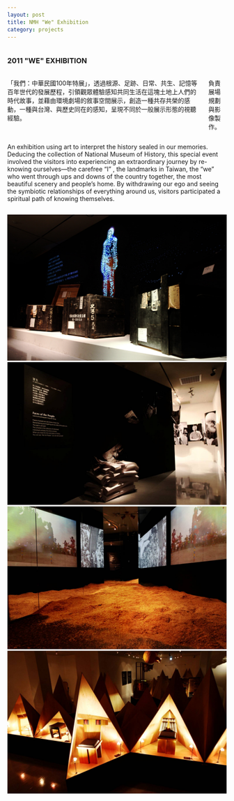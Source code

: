 ```yaml
---
layout: post
title: NMH "We" Exhibition
category: projects
---
```


<div class="small-12 medium-4 columns">
<h3>2011 "WE" EXHIBITION</h3>
</div>

<div class="small-12 medium-4 columns">
<p>「我們：中華民國100年特展」，透過根源、足跡、日常、共生、記憶等百年世代的發展歷程，引領觀眾體驗感知共同生活在這塊土地上人們的時代故事，並藉由環境劇場的敘事空間展示，創造一種共存共榮的感動，一種與台灣、與歷史同在的感知，呈現不同於一般展示形態的視聽經驗。</p>
<p>負責展場規劃與影像製作。</p>
</div>

<div class="small-12 medium-4 columns">
<p>An exhibition using art to interpret the history sealed in our memories. Deducing the collection of National Museum of History, this special event involved the visitors into experiencing an extraordinary journey by re-knowing ourselves—the carefree “I” , the landmarks in Taiwan, the “we” who went through ups and downs of the country together, the most beautiful scenery and people’s home. By withdrawing our ego and seeing the symbiotic relationships of everything around us, visitors participated a spiritual path of knowing themselves.</p>
</div>

<div class="small-12 medium-12 columns space">
<!-- space -->
</div>

![nmh-we-exhibition-1](/images/nmh-we-exhibition-1.jpg)
![nmh-we-exhibition-2](/images/nmh-we-exhibition-2.jpg)
![nmh-we-exhibition-3](/images/nmh-we-exhibition-3.jpg)
![nmh-we-exhibition-4](/images/nmh-we-exhibition-4.jpg)